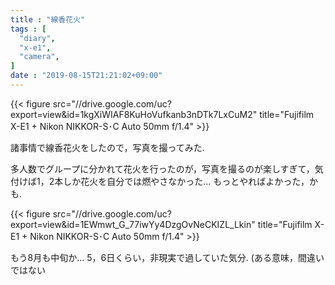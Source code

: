```yaml
---
title : "線香花火"
tags : [
  "diary",
  "x-e1",
  "camera",
]
date : "2019-08-15T21:21:02+09:00"
---
```


{{< figure src="//drive.google.com/uc?export=view&id=1kgXiWIAF8KuHoVufkanb3nDTk7LxCuM2" title="Fujifilm X-E1 + Nikon NIKKOR-S･C Auto 50mm f/1.4" >}}

諸事情で線香花火をしたので，写真を撮ってみた.  
<!--more-->
多人数でグループに分かれて花火を行ったのが，写真を撮るのが楽しすぎて，気付けば1，2本しか花火を自分では燃やさなかった... もっとやればよかった，かも.

{{< figure src="//drive.google.com/uc?export=view&id=1EWmwt_G_77iwYy4DzgOvNeCKIZL_Lkin" title="Fujifilm X-E1 + Nikon NIKKOR-S･C Auto 50mm f/1.4" >}}

もう8月も中旬か... 5，6日くらい，非現実で過していた気分. (ある意味，間違いではない
